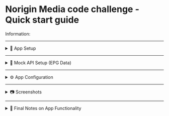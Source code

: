 Norigin Media code challenge - Quick start guide
========================================

Information:


---
<details>
<summary>📱 App Setup</summary>
Make sure you’ve followed the official setup:
https://reactnative.dev/docs/environment-setup

1. Install dependencies:

    npm install
    or
    yarn

2. Start Metro (Dev Server):

    npm start
    or
    yarn start

3. Run the App on Android:

    npm run android
    or
    yarn android

4. Reload / Refresh:

    Android:
    - Double press "R"
    - OR open the developer menu with:
        - Cmd ⌘ + M (macOS)
        - Ctrl + M (Windows/Linux)

5. Modify your app:

    Edit `App.tsx` and save to see changes via Fast Refresh.
</details>

---
<details>
<summary>📡 Mock API Setup (EPG Data)</summary>

1. Clone the mock-api with the correct branch "cloudberry":

    git clone -b cloudberry https://github.com/NoriginMedia/mock-api.git
    cd mock-api

2. Install dependencies:

    npm install

3. Start the mock API server:

    npm run start

    The server will run on port 1337.

    → Mock service running at: http://localhost:1337
    → Try it: http://localhost:1337/epg

Notes:
------
- Make sure Node.js is installed before running the mock API.
- If you're not familiar with NPM, visit: https://docs.npmjs.com/

</details>

---

<details>
<summary>⚙️ App Configuration</summary>
1. Locate the file:

    /src/config.ts

2. Find the `API_ROUTE` parameter.

3. If using a physical device:
   - Get your computer's local IP (e.g., 192.168.x.x)
   - Replace the value of `API_ROUTE` with:

        export const API_ROUTE = "http://192.168.x.x:1337";

4. If using an emulator (virtual device), leave it as:

        export const API_ROUTE = "http://localhost:1337";

</details>

---

<details>
<summary>📷 Screenshots</summary>

You can find screenshots demonstrating the app's functionality in the following folder:

    /screenshots

Please refer to these images to understand the app's UI and features.

</details>

---

<details>
<summary>📝 Final Notes on App Functionality</summary>

- At the bottom of the app, there are 5 icons. Select the 3rd icon to display the TV channel programming guide.
- On the left side, different channels are shown using icons because the original images from the API are no longer available.
- At the top, there is a date selector; however, it currently has no functionality as the API always returns data for the current day.
- On the right side, a list of movies or shows is displayed in their respective time slots.
- There is a "Now" button at the bottom left that allows you to jump directly to the movies currently being broadcast.
- A vertical line indicates the current time on the schedule.
- You can refresh the data by pulling down completely when at the top of the list.

- The Norigin Media company icon was updated because the previous one was no longer available.
- The primary color was changed to better match the logo.

- There are three ways to view movie details:
  1. Selecting a movie that has already aired (before the current purple line) shows past details including season information.
  2. Selecting a movie currently airing displays live details.
  3. Selecting a movie airing in the future shows upcoming movie information.

Thank you very much for the opportunity to complete this technical test.  
If you have any questions or feedback, please feel free to contact me via email or open an issue on GitHub.

</details>